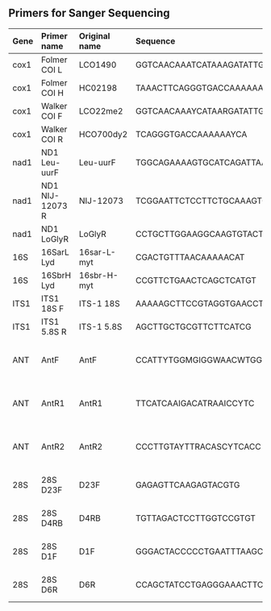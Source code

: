 ## Primers for Sanger Sequencing

|Gene  |Primer name |Original name|Sequence|Reference|
|:-----|:-----------|:------------|:-------|:--------|
|cox1|Folmer COI L|LCO1490|GGTCAACAAATCATAAAGATATTGG|Folmer et al., 1994|
|cox1|Folmer COI H|HC02198|TAAACTTCAGGGTGACCAAAAAATCA|Folmer et al., 1994|
|cox1|Walker COI F|LCO22me2|GGTCAACAAAYCATAARGATATTGG|Walker et al., 2006|
|cox1|Walker COI R|HCO700dy2|TCAGGGTGACCAAAAAAYCA|Walker et al., 2006|
|nad1|ND1 Leu-uurF|Leu-uurF|TGGCAGAAAAGTGCATCAGATTAAAGC|Serb et al., 2003|
|nad1|ND1 NIJ-12073 R|NIJ-12073|TCGGAATTCTCCTTCTGCAAAGTC|Serb et al., 2003|
|nad1|ND1 LoGlyR|LoGlyR|CCTGCTTGGAAGGCAAGTGTACT|Serb et al., 2003|
|16S|16SarL Lyd|16sar-L-myt|CGACTGTTTAACAAAAACAT|Lydeard et al., 1996|
|16S|16SbrH Lyd|16sbr-H-myt|CCGTTCTGAACTCAGCTCATGT|Lydeard et al., 1996|
|ITS1|ITS1 18S F|ITS-1 18S|AAAAAGCTTCCGTAGGTGAACCTGCG|King et al., 1999|
|ITS1|ITS1 5.8S R|ITS-1 5.8S|AGCTTGCTGCGTTCTTCATCG|King et al., 1999|
|ANT|AntF|AntF|CCATTYTGGMGIGGWAACWTGGC|[Audzijonyte & Vrijenhoek, 2010]( https://doi.org/10.1111/j.1755-0998.2009.02737.x)|
|ANT|AntR1|AntR1|TTCATCAAIGACATRAAICCYTC|[Audzijonyte & Vrijenhoek, 2010]( https://doi.org/10.1111/j.1755-0998.2009.02737.x)|
|ANT|AntR2|AntR2|CCCTTGTAYTTRACASCYTCACC|[Audzijonyte & Vrijenhoek, 2010]( https://doi.org/10.1111/j.1755-0998.2009.02737.x)|
|28S|28S D23F|D23F|GAGAGTTCAAGAGTACGTG|Park & Ó Foighil, 2000|
|28S|28S D4RB|D4RB|TGTTAGACTCCTTGGTCCGTGT|Park & Ó Foighil, 2000|
|28S|28S D1F|D1F|GGGACTACCCCCTGAATTTAAGCAT|Park & Ó Foighil, 2000|
|28S|28S D6R|D6R|CCAGCTATCCTGAGGGAAACTTCG|Park & Ó Foighil, 2000|
